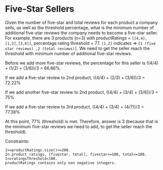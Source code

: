 # Five-Star Sellers
Given the number of five-star and total reviews for each product a company sells, as well as the threshold percentage, what is the minimum number of additional five-star reviews the company needs to become a five-star seller.
For example, there are 3 products (n=3) with productRatings = `[[4,4],[1,2],[3,6]]`, percentage rating threshold = 77.
`[1,2]` indicates => `[1 (five star reviews) ,2 (total reviews)]`.
We need to get the seller reach the threshold with minimum number of additional five-star reviews.

Before we add more five-star reviews, the percentage for this seller is ((4/4) + (1/2) + (3/6))/3 = 66.66%.

If we add a five-star review to 2nd product, ((4/4) + (2/3) + (3/6))/3 = 72.22%

If we add another five-star review to 2nd product, ((4/4) + (3/4) + (3/6))/3 = 75%

If we add a five-star review to 3rd product, ((4/4) + (3/4) + (4/7))/3 = 77.38%

At this point, 77% (threshold) is met. Therefore, answer is 3 (because that is the minimum five-star reviews we need to add, to get the seller reach the threshold).

Constraints:
```
1<=productRatings.size()<=200.
In product ratings, [fivestar, total], fivestar<=100, total<=100.
1<=ratingsThreshold<100.
productRatings contains only non negative integers.
```